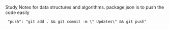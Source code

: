 Study Notes for data structures and algorithms. package.json is to push the code easily

` "push": "git add . && git commit -m \" Updates\" && git push"`
